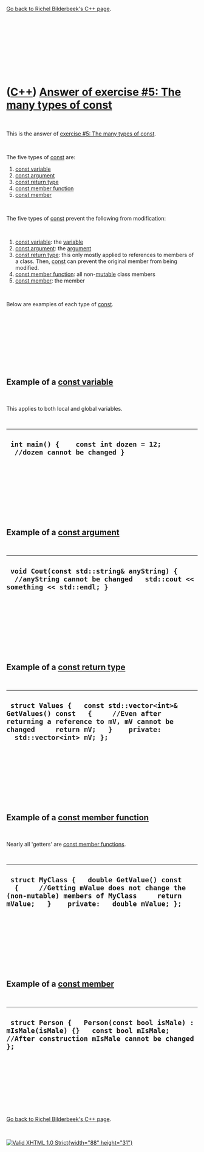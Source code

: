 

[Go back to Richel Bilderbeek's C++ page](Cpp.htm).

 

 

 

 

 

([C++](Cpp.htm)) [Answer of exercise \#5: The many types of const](CppExerciseTheManyTypesOfConstAnswer.htm)
============================================================================================================

 

This is the answer of [exercise \#5: The many types of
const](CppExerciseTheManyTypesOfConst.htm).

 

The five types of [const](CppConst.htm) are:

1.  [const variable](CppConstVariable.htm)
2.  [const argument](CppConstArgument.htm)
3.  [const return type](CppConstReturnType.htm)
4.  [const member function](CppConstMemberFunction.htm)
5.  [const member](CppConstMember.htm)

 

The five types of [const](CppConst.htm) prevent the following from
modification:

 

1.  [const variable](CppConstVariable.htm): the
    [variable](CppVariable.htm)
2.  [const argument](CppConstArgument.htm): the
    [argument](CppArgument.htm)
3.  [const return type](CppConstReturnType.htm): this only mostly
    applied to references to members of a class. Then,
    [const](CppConst.htm) can prevent the original member from
    being modified.
4.  [const member function](CppConstMemberFunction.htm): all
    non-[mutable](CppMutable.htm) class members
5.  [const member](CppConstMember.htm): the member

 

Below are examples of each type of [const](CppConst.htm).

 

 

 

 

 

Example of a [const variable](CppConstVariable.htm)
---------------------------------------------------

 

This applies to both local and global variables.

 

  ------------------------------------------------------------------------
  ` int main() {    const int dozen = 12;   //dozen cannot be changed }`
  ------------------------------------------------------------------------

 

 

 

 

 

Example of a [const argument](CppConstArgument.htm)
---------------------------------------------------

 

  -----------------------------------------------------------------------------------------------------------------------
  ` void Cout(const std::string& anyString) {   //anyString cannot be changed   std::cout << something << std::endl; }`
  -----------------------------------------------------------------------------------------------------------------------

 

 

 

 

 

Example of a [const return type](CppConstReturnType.htm)
--------------------------------------------------------

 

  ------------------------------------------------------------------------------------------------------------------------------------------------------------------------------------------------
  ` struct Values {   const std::vector<int>& GetValues() const   {     //Even after returning a reference to mV, mV cannot be changed     return mV;   }    private:   std::vector<int> mV; };`
  ------------------------------------------------------------------------------------------------------------------------------------------------------------------------------------------------

 

 

 

 

 

Example of a [const member function](CppConstMemberFunction.htm)
----------------------------------------------------------------

 

Nearly all 'getters' are [const member
functions](CppConstMemberFunction.htm).

 

  ------------------------------------------------------------------------------------------------------------------------------------------------------------------------------------
  ` struct MyClass {   double GetValue() const   {     //Getting mValue does not change the (non-mutable) members of MyClass     return mValue;   }    private:   double mValue; };`
  ------------------------------------------------------------------------------------------------------------------------------------------------------------------------------------

 

 

 

 

 

Example of a [const member](CppConstMember.htm)
-----------------------------------------------

 

  ---------------------------------------------------------------------------------------------------------------------------------------------
  ` struct Person {   Person(const bool isMale) : mIsMale(isMale) {}   const bool mIsMale; //After construction mIsMale cannot be changed };`
  ---------------------------------------------------------------------------------------------------------------------------------------------

 

 

 

 

 

[Go back to Richel Bilderbeek's C++ page](Cpp.htm).



 

[![Valid XHTML 1.0 Strict](valid-xhtml10.png){width="88"
height="31"}](http://validator.w3.org/check?uri=referer)
